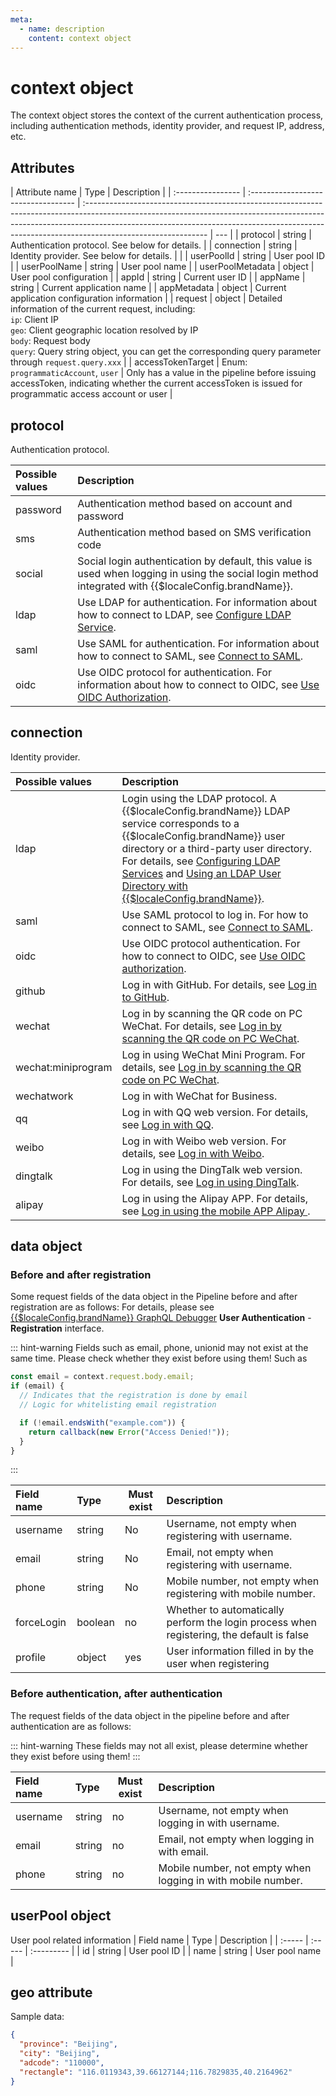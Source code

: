 ```yaml
---
meta:
  - name: description
    content: context object
---
```


# context object

<LastUpdated/>

The context object stores the context of the current authentication process, including authentication methods, identity provider, and request IP, address, etc.

## Attributes

| Attribute name    | Type                                | Description                                                                                                                                                                                                                                                               |
| :---------------- | :---------------------------------- | :------------------------------------------------------------------------------------------------------------------------------------------------------------------------------------------------------------------------------------------------------------------------ | --- |
| protocol          | string                              | Authentication protocol. See below for details.                                                                                                                                                                                                                           |
| connection        | string                              | Identity provider. See below for details.                                                                                                                                                                                                                                 |     |
| userPoolId        | string                              | User pool ID                                                                                                                                                                                                                                                              |
| userPoolName      | string                              | User pool name                                                                                                                                                                                                                                                            |
| userPoolMetadata  | object                              | User pool configuration                                                                                                                                                                                                                                                   |
| appId             | string                              | Current user ID                                                                                                                                                                                                                                                           |
| appName           | string                              | Current application name                                                                                                                                                                                                                                                  |
| appMetadata       | object                              | Current application configuration information                                                                                                                                                                                                                             |
| request           | object                              | Detailed information of the current request, including: <br> `ip`: Client IP <br> `geo`: Client geographic location resolved by IP <br> `body`: Request body <br> `query`: Query string object, you can get the corresponding query parameter through `request.query.xxx` |
| accessTokenTarget | Enum: `programmaticAccount`, `user` | Only has a value in the pipeline before issuing accessToken, indicating whether the current accessToken is issued for programmatic access account or user                                                                                                                 |

## protocol

Authentication protocol.

| Possible values ​​ | Description                                                                                                                                           |
| :----------------- | :---------------------------------------------------------------------------------------------------------------------------------------------------- |
| password           | Authentication method based on account and password                                                                                                   |
| sms                | Authentication method based on SMS verification code                                                                                                  |
| social             | Social login authentication by default, this value is used when logging in using the social login method integrated with {{$localeConfig.brandName}}. |
| ldap               | Use LDAP for authentication. For information about how to connect to LDAP, see [Configure LDAP Service](../../connections/ldap/).                     |
| saml               | Use SAML for authentication. For information about how to connect to SAML, see [Connect to SAML](../../connections/saml/).                            |
| oidc               | Use OIDC protocol for authentication. For information about how to connect to OIDC, see [Use OIDC Authorization](../../connections/oidc/).            |

## connection

Identity provider.

<table>
  <thead>
    <tr>
      <th style="text-align:left">Possible values</th>
      <th style="text-align:left">Description</th>
    </tr>
  </thead>
  <tbody>
    <tr>
      <td style="text-align:left">ldap	</td>
      <td style="text-align:left">Login using the LDAP protocol. A {{$localeConfig.brandName}} LDAP service corresponds to a {{$localeConfig.brandName}} user directory or a third-party user directory. For details, see
        <a
        href="../../connections/ldap/">Configuring LDAP Services</a> and <a href="../../guides/users/ldap-user-directory"> Using an LDAP User Directory with {{$localeConfig.brandName}}</a>. </td>
    </tr>
    <tr>
      <td style="text-align:left">saml</td>
      <td style="text-align:left">Use SAML protocol to log in. For how to connect to SAML, see <a href="../../connections/saml/">Connect to SAML</a>. </td>
    </tr>
    <tr>
      <td style="text-align:left">oidc</td>
      <td style="text-align:left">Use OIDC protocol authentication. For how to connect to OIDC, see <a href="../../connections/oidc/">Use OIDC authorization</a>. </td>
    </tr>
    <tr>
      <td style="text-align:left">github</td>
      <td style="text-align:left">Log in with GitHub. For details, see
        <a
        href="../../connections/github/">Log in to GitHub</a>. </td>
    </tr>
    <tr>
      <td style="text-align:left">
        <p></p>
        <p>wechat</p>
      </td>
      <td style="text-align:left">Log in by scanning the QR code on PC WeChat. For details, see
        <a
        href="../../connections/wechat-pc/">Log in by scanning the QR code on PC WeChat</a>. </td>
    </tr>
    <tr>
      <td style="text-align:left">wechat:miniprogram</td>
      <td style="text-align:left">Log in using WeChat Mini Program. For details, see
        <a
        href="../../connections/wechat-miniprogram-qrconnect/">Log in by scanning the QR code on PC WeChat</a>. </td>
    </tr>
    <tr>
      <td style="text-align:left">wechatwork</td>
      <td style="text-align:left">Log in with WeChat for Business. </td>
    </tr>
    <tr>
      <td style="text-align:left">qq</td>
      <td style="text-align:left">Log in with QQ web version. For details, see
        <a
        href="../../connections/qq/">Log in with QQ</a>. </td>
    </tr>
    <tr>
      <td style="text-align:left">weibo</td>
      <td style="text-align:left">Log in with Weibo web version. For details, see
        <a
        href="../../connections/weibo/">Log in with Weibo</a>. </td>
    </tr>
    <tr>
      <td style="text-align:left">dingtalk</td>
      <td style="text-align:left">Log in using the DingTalk web version. For details, see
        <a
        href="../../connections/dingtalk/">Log in using DingTalk</a>. </td>
    </tr>
    <tr>
      <td style="text-align:left">alipay</td>
      <td style="text-align:left">Log in using the Alipay APP. For details, see
        <a
        href="../../connections/alipay/">Log in using the mobile APP Alipay
      </a>. </td>
    </tr>
  </tbody>
</table>

## data object

### Before and after registration

Some request fields of the data object in the Pipeline before and after registration are as follows: For details, please see [{{$localeConfig.brandName}} GraphQL Debugger](https://www.genauth.ai/graphiql/) **User Authentication** - **Registration** interface.

::: hint-warning
Fields such as email, phone, unionid may not exist at the same time. Please check whether they exist before using them! Such as

```js
const email = context.request.body.email;
if (email) {
  // Indicates that the registration is done by email
  // Logic for whitelisting email registration

  if (!email.endsWith("example.com")) {
    return callback(new Error("Access Denied!"));
  }
}
```

:::

| Field name | Type    | Must exist | Description                                                                               |
| :--------- | :------ | ---------- | :---------------------------------------------------------------------------------------- |
| username   | string  | No         | Username, not empty when registering with username.                                       |
| email      | string  | No         | Email, not empty when registering with username.                                          |
| phone      | string  | No         | Mobile number, not empty when registering with mobile number.                             |
| forceLogin | boolean | no         | Whether to automatically perform the login process when registering, the default is false |
| profile    | object  | yes        | User information filled in by the user when registering                                   |

### Before authentication, after authentication

The request fields of the data object in the pipeline before and after authentication are as follows:

::: hint-warning
These fields may not all exist, please determine whether they exist before using them!
:::

| Field name | Type   | Must exist | Description                                                  |
| :--------- | :----- | ---------- | :----------------------------------------------------------- |
| username   | string | no         | Username, not empty when logging in with username.           |
| email      | string | no         | Email, not empty when logging in with email.                 |
| phone      | string | no         | Mobile number, not empty when logging in with mobile number. |

## userPool object

User pool related information
| Field name | Type | Description |
| :----- | :----- | :--------- |
| id | string | User pool ID |
| name | string | User pool name |

## geo attribute

Sample data:

```json
{
  "province": "Beijing",
  "city": "Beijing",
  "adcode": "110000",
  "rectangle": "116.0119343,39.66127144;116.7829835,40.2164962"
}
```
